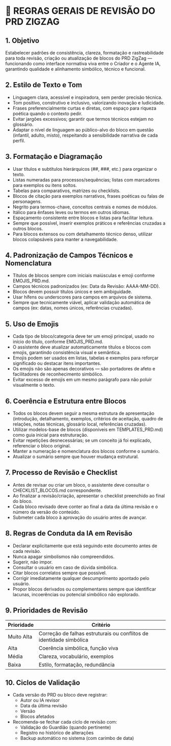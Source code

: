 # 📏 REGRAS GERAIS DE REVISÃO DO PRD ZIGZAG

## 1. Objetivo
Estabelecer padrões de consistência, clareza, formatação e rastreabilidade para toda revisão, criação ou atualização de blocos do PRD ZigZag — funcionando como interface normativa viva entre o Criador e o Agente IA, garantindo qualidade e alinhamento simbólico, técnico e funcional.

## 2. Estilo de Texto e Tom
- Linguagem clara, acessível e inspiradora, sem perder precisão técnica.
- Tom positivo, construtivo e inclusivo, valorizando inovação e ludicidade.
- Frases preferencialmente curtas e diretas, com espaço para riqueza poética quando o contexto pedir.
- Evitar jargões excessivos; garantir que termos técnicos estejam no glossário.
- Adaptar o nível de linguagem ao público-alvo do bloco em questão (infantil, adulto, misto), respeitando a sensibilidade narrativa de cada perfil.

## 3. Formatação e Diagramação
- Usar títulos e subtítulos hierárquicos (##, ###, etc.) para organizar o texto.
- Listas numeradas para processos/sequências; listas com marcadores para exemplos ou itens soltos.
- Tabelas para comparativos, matrizes ou checklists.
- Blocos de citação para exemplos narrativos, frases poéticas ou falas de personagens.
- Negrito para termos-chave, conceitos centrais e nomes de módulos.
- Itálico para ênfases leves ou termos em outros idiomas.
- Espaçamento consistente entre blocos e listas para facilitar leitura.
- Sempre que possível, inserir exemplos práticos e referências cruzadas a outros blocos.
- Para blocos extensos ou com detalhamento técnico denso, utilizar blocos colapsáveis para manter a navegabilidade.

## 4. Padronização de Campos Técnicos e Nomenclatura
- Títulos de blocos sempre com iniciais maiúsculas e emoji conforme EMOJIS_PRD.md.
- Campos técnicos padronizados (ex: Data da Revisão: AAAA-MM-DD).
- Blocos devem possuir títulos únicos e sem ambiguidade.
- Usar hífens ou underscores para campos em arquivos de sistema.
- Sempre que tecnicamente viável, aplicar validação automática de campos (ex: datas, nomes únicos, referências cruzadas).

## 5. Uso de Emojis
- Cada tipo de bloco/categoria deve ter um emoji principal, usado no início do título, conforme EMOJIS_PRD.md.
- O assistente deve atualizar automaticamente títulos e blocos com emojis, garantindo consistência visual e semântica.
- Emojis podem ser usados em listas, tabelas e exemplos para reforçar significado ou destacar itens importantes.
- Os emojis não são apenas decorativos — são portadores de afeto e facilitadores de reconhecimento simbólico.
- Evitar excesso de emojis em um mesmo parágrafo para não poluir visualmente o texto.

## 6. Coerência e Estrutura entre Blocos
- Todos os blocos devem seguir a mesma estrutura de apresentação (introdução, detalhamento, exemplos, critérios de aceitação, quadro de relações, notas técnicas, glossário local, referências cruzadas).
- Utilizar modelos-base de blocos (disponíveis em TEMPLATES_PRD.md) como guia inicial para estruturação.
- Evitar repetições desnecessárias; se um conceito já foi explicado, referenciar o bloco original.
- Manter a numeração e nomenclatura dos blocos conforme o sumário.
- Atualizar o sumário sempre que houver mudança estrutural.

## 7. Processo de Revisão e Checklist
- Antes de revisar ou criar um bloco, o assistente deve consultar o CHECKLIST_BLOCOS.md correspondente.
- Ao finalizar a revisão/criação, apresentar o checklist preenchido ao final do bloco.
- Cada bloco revisado deve conter ao final a data da última revisão e o número da versão do conteúdo.
- Submeter cada bloco à aprovação do usuário antes de avançar.

## 8. Regras de Conduta da IA em Revisão
- Declarar explicitamente que está seguindo este documento antes de cada revisão.
- Nunca apagar simbolismos não compreendidos.
- Sugerir, não impor.
- Consultar o usuário em caso de dúvida simbólica.
- Citar blocos correlatos sempre que possível.
- Corrigir imediatamente qualquer descumprimento apontado pelo usuário.
- Propor blocos derivados ou complementares sempre que identificar lacunas, incoerências ou potencial simbólico não explorado.

## 9. Prioridades de Revisão
| Prioridade   | Critério                                         |
|-------------|--------------------------------------------------|
| Muito Alta  | Correção de falhas estruturais ou conflitos de identidade simbólica |
| Alta        | Coerência simbólica, função viva                  |
| Média       | Clareza, vocabulário, exemplos                   |
| Baixa       | Estilo, formatação, redundância                  |

## 10. Ciclos de Validação
- Cada versão do PRD ou bloco deve registrar:
  - Autor ou IA revisor
  - Data da última revisão
  - Versão
  - Blocos afetados
- Recomenda-se fechar cada ciclo de revisão com:
  - Validação do Guardião (quando pertinente)
  - Registro no histórico de alterações
  - Backup automático no sistema (com carimbo de data) 